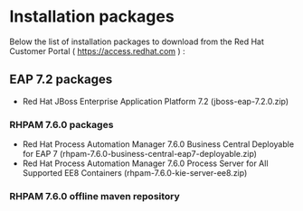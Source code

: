 # Installation packages

Below the list of installation packages to download from the Red Hat Customer Portal ( https://access.redhat.com ) :

## EAP 7.2 packages

- Red Hat JBoss Enterprise Application Platform 7.2
  (jboss-eap-7.2.0.zip)

### RHPAM 7.6.0 packages

- Red Hat Process Automation Manager 7.6.0 Business Central Deployable for EAP 7
  (rhpam-7.6.0-business-central-eap7-deployable.zip)
- Red Hat Process Automation Manager 7.6.0 Process Server for All Supported EE8 Containers
  (rhpam-7.6.0-kie-server-ee8.zip)

### RHPAM 7.6.0 offline maven repository
